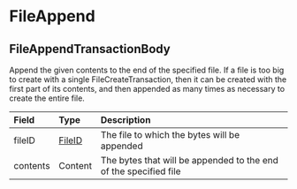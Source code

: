 # FileAppend

## FileAppendTransactionBody

‌Append the given contents to the end of the specified file. If a file is too big to create with a single FileCreateTransaction, then it can be created with the first part of its contents, and then appended as many times as necessary to create the entire file.

| Field | Type | Description |
| :--- | :--- | :--- |
| fileID | ​[FileID](/@docs-hedera/s/hedera-api/basic-types-1/untitled-2)​ | The file to which the bytes will be appended |
| contents | ​Content | The bytes that will be appended to the end of the specified file |

